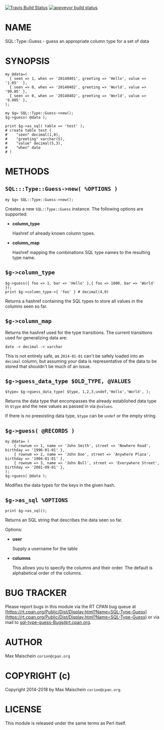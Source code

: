 
[![Travis Build Status](https://travis-ci.org/Corion/sql-type-guess.svg?branch=master)](https://travis-ci.org/corion/sql-type-guess)
[![appveyor build status](https://ci.appveyor.com/api/projects/status/github/corion/sql-type-guess?branch=master&svg=true)](https://ci.appveyor.com/project/corion/sql-type-guess)

# NAME

SQL::Type::Guess - guess an appropriate column type for a set of data

# SYNOPSIS

    my @data=(
      { seen => 1, when => '20140401', greeting => 'Hello', value => '1.05'  },
      { seen => 0, when => '20140402', greeting => 'World', value => '99.05' },
      { seen => 0, when => '20140402', greeting => 'World', value => '9.005' },
    );

    my $g= SQL::Type::Guess->new();
    $g->guess( @data );

    print $g->as_sql( table => 'test' );
    # create table test (
    #    "seen" decimal(1,0),
    #    "greeting" varchar(5),
    #    "value" decimal(5,3),
    #    "when" date
    # )

# METHODS

## `SQL:::Type::Guess->new( %OPTIONS )`

    my $g= SQL::Type::Guess->new();

Creates a new `SQL::Type::Guess` instance. The following options are
supported:

- **column\_type**

    Hashref of already known column types.

- **column\_map**

    Hashref mapping the combinations SQL type names
    to the resulting type name.

## `$g->column_type`

    $g->guess({ foo => 1, bar => 'Hello' },{ foo => 1000, bar => 'World' });
    print $g->column_type->{ 'foo' } # decimal(4,0)

Returns a hashref containing the SQL types to store all
values in the columns seen so far.

## `$g->column_map`

Returns the hashref used for the type transitions. The current
transitions used for generalizing data are:

    date -> decimal -> varchar

This is not entirely safe, as `2014-01-01` can't be safely
loaded into an `decimal` column, but assuming your data is representative
of the data to be stored that shouldn't be much of an issue.

## `$g->guess_data_type $OLD_TYPE, @VALUES`

    $type= $g->guess_data_type( $type, 1,2,3,undef,'Hello','World', );

Returns the data type that encompasses the already established data type in `$type`
and the new values as passed in via `@values`.

If there is no preexisting data type, `$type` can be `undef` or the empty string.

## `$g->guess( @RECORDS )`

    my @data= (
        { rownum => 1, name => 'John Smith', street => 'Nowhere Road', birthday => '1996-01-01' },
        { rownum => 2, name => 'John Doe', street => 'Anywhere Plaza', birthday => '1904-01-01' },
        { rownum => 3, name => 'John Bull', street => 'Everywhere Street', birthday => '2001-09-01' },
    );
    $g->guess( @data );

Modifies the data types for the keys in the given hash.

## `$g->as_sql %OPTIONS`

    print $g->as_sql();

Returns an SQL string that describes the data seen so far.

Options:

- **user**

    Supply a username for the table

- **columns**

    This allows you to specify the columns and their order. The default
    is alphabetical order of the columns.

# BUG TRACKER

Please report bugs in this module via the RT CPAN bug queue at
[https://rt.cpan.org/Public/Dist/Display.html?Name=SQL-Type-Guess](https://rt.cpan.org/Public/Dist/Display.html?Name=SQL-Type-Guess)
or via mail to [sql-type-guess-Bugs@rt.cpan.org](https://metacpan.org/pod/sql-type-guess-Bugs%40rt.cpan.org).

# AUTHOR

Max Maischein `corion@cpan.org`

# COPYRIGHT (c)

Copyright 2014-2018 by Max Maischein `corion@cpan.org`.

# LICENSE

This module is released under the same terms as Perl itself.
